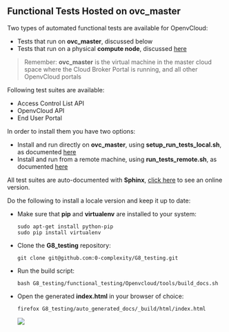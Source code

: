 ## Functional Tests Hosted on ovc_master

Two types of automated functional tests are available for OpenvCloud:
- Tests that run on **ovc_master**, discussed below
- Tests that run on a physical **compute node**, discussed [here](../compute_node_hosted/compute_node_hosted.md)

> Remember: **ovc_master** is the virtual machine in the master cloud space where the Cloud Broker Portal is running, and all other OpenvCloud portals

Following test suites are available:
- Access Control List API 
- OpenvCloud API
- End User Portal

In order to install them you have two options:
- Install and run directly on **ovc_master**, using **setup\_run\_tests\_local.sh**, as documented [here](local_setup.md)
- Install and run from a remote machine, using **run\_tests\_remote.sh**, as documented [here](remote_setup.md)

All test suites are auto-documented with **Sphinx**, [click here](http://85.255.197.106:8888/) to see an online version.

Do the following to install a locale version and keep it up to date:

- Make sure that **pip** and **virtualenv** are installed to your system:
  ```shell
  sudo apt-get install python-pip
  sudo pip install virtualenv
  ```
- Clone the **G8_testing** repository:
  ```
  git clone git@github.com:0-complexity/G8_testing.git
  ```
- Run the build script:
  ```
  bash G8_testing/functional_testing/Openvcloud/tools/build_docs.sh
  ```
- Open the generated **index.html** in your browser of choice:
  ```
  firefox G8_testing/auto_generated_docs/_build/html/index.html
  ````
  
  ![](sphinx.png)